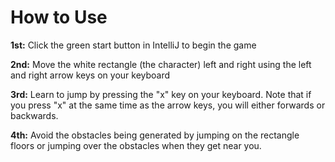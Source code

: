 # How to Use
**1st:** Click the green start button in IntelliJ to begin the game

**2nd:** Move the white rectangle (the character) left and right using the left and right arrow keys on your keyboard

**3rd:** Learn to jump by pressing the "x" key on your keyboard. Note that if you press "x" at the same time as the arrow keys, you will either forwards or backwards.

**4th:** Avoid the obstacles being generated by jumping on the rectangle floors or jumping over the obstacles when they get near you. 


